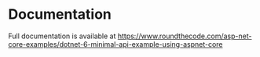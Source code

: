 # Documentation

Full documentation is available at https://www.roundthecode.com/asp-net-core-examples/dotnet-6-minimal-api-example-using-aspnet-core
